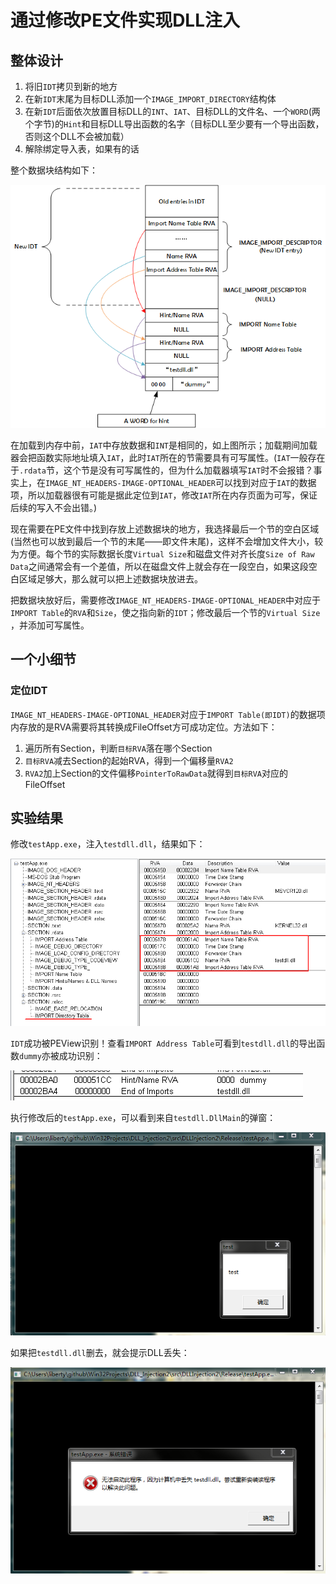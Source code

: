 # 通过修改PE文件实现DLL注入
## 整体设计
1. 将旧`IDT`拷贝到新的地方
2. 在新`IDT`末尾为目标DLL添加一个`IMAGE_IMPORT_DIRECTORY`结构体
3. 在新`IDT`后面依次放置目标DLL的`INT`、`IAT`、目标DLL的文件名、一个`WORD`(两个字节)的`Hint`和目标DLL导出函数的名字（目标DLL至少要有一个导出函数，否则这个DLL不会被加载）
4. 解除绑定导入表，如果有的话

整个数据块结构如下：

![](images/1.png)

在加载到内存中前，`IAT`中存放数据和`INT`是相同的，如上图所示；加载期间加载器会把函数实际地址填入`IAT`，此时`IAT`所在的节需要具有可写属性。(`IAT`一般存在于`.rdata`节，这个节是没有可写属性的，但为什么加载器填写`IAT`时不会报错？事实上，在`IMAGE_NT_HEADERS-IMAGE-OPTIONAL_HEADER`可以找到对应于`IAT`的数据项，所以加载器很有可能是据此定位到`IAT`，修改`IAT`所在内存页面为可写，保证后续的写入不会出错。)

现在需要在PE文件中找到存放上述数据块的地方，我选择最后一个节的空白区域(当然也可以放到最后一个节的末尾——即文件末尾)，这样不会增加文件大小，较为方便。每个节的实际数据长度`Virtual Size`和磁盘文件对齐长度`Size of Raw Data`之间通常会有一个差值，所以在磁盘文件上就会存在一段空白，如果这段空白区域足够大，那么就可以把上述数据块放进去。

把数据块放好后，需要修改`IMAGE_NT_HEADERS-IMAGE-OPTIONAL_HEADER`中对应于`IMPORT Table`的`RVA`和`Size`，使之指向新的`IDT`；修改最后一个节的`Virtual Size` ，并添加可写属性。

## 一个小细节
### 定位IDT
`IMAGE_NT_HEADERS-IMAGE-OPTIONAL_HEADER`对应于`IMPORT Table(即IDT)`的数据项内存放的是RVA需要将其转换成FileOffset方可成功定位。方法如下：

1. 遍历所有Section，判断`目标RVA`落在哪个Section
2. `目标RVA`减去Section的起始RVA，得到一个偏移量`RVA2`
3. `RVA2`加上Section的文件偏移`PointerToRawData`就得到`目标RVA`对应的FileOffset

## 实验结果
修改`testApp.exe`，注入`testdll.dll`，结果如下：

![](images/2.png)

`IDT`成功被PEView识别！查看`IMPORT Address Table`可看到`testdll.dll`的导出函数`dummy`亦被成功识别：

![](images/3.png)

执行修改后的`testApp.exe`，可以看到来自`testdll.DllMain`的弹窗：

![](images/4.png)

如果把`testdll.dll`删去，就会提示DLL丢失：

![](images/5.png)
